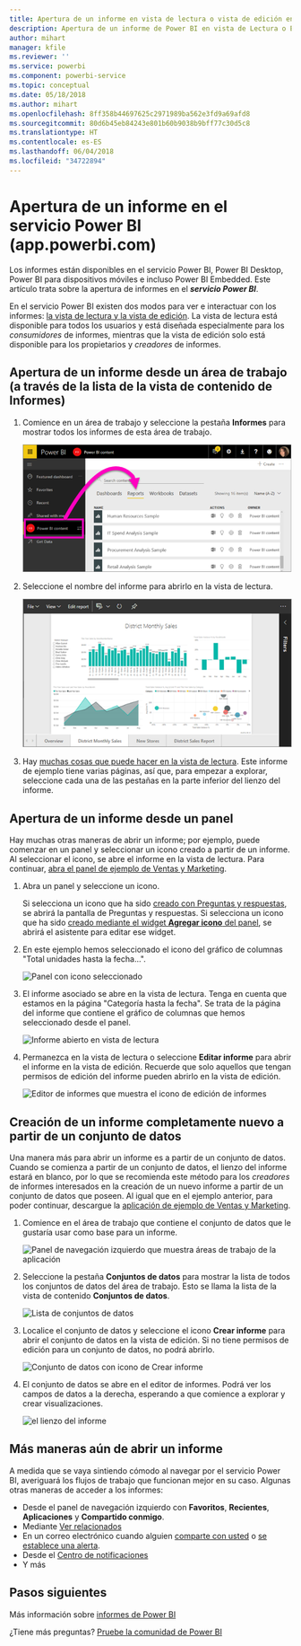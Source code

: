 ```yaml
---
title: Apertura de un informe en vista de lectura o vista de edición en el servicio Power BI
description: Apertura de un informe de Power BI en vista de Lectura o Edición
author: mihart
manager: kfile
ms.reviewer: ''
ms.service: powerbi
ms.component: powerbi-service
ms.topic: conceptual
ms.date: 05/18/2018
ms.author: mihart
ms.openlocfilehash: 8ff358b44697625c2971989ba562e3fd9a69afd8
ms.sourcegitcommit: 80d6b45eb84243e801b60b9038b9bff77c30d5c8
ms.translationtype: HT
ms.contentlocale: es-ES
ms.lasthandoff: 06/04/2018
ms.locfileid: "34722894"
---
```

# <a name="open-a-report-in-power-bi-service-apppowerbicom"></a>Apertura de un informe en el servicio Power BI (app.powerbi.com)
Los informes están disponibles en el servicio Power BI, Power BI Desktop, Power BI para dispositivos móviles e incluso Power BI Embedded. Este artículo trata sobre la apertura de informes en el ***servicio Power BI***.

En el servicio Power BI existen dos modos para ver e interactuar con los informes: [la vista de lectura y la vista de edición](service-reading-view-and-editing-view.md). La vista de lectura está disponible para todos los usuarios y está diseñada especialmente para los *consumidores* de informes, mientras que la vista de edición solo está disponible para los propietarios y *creadores* de informes. 

## <a name="open-a-report-from-a-workspace-via-the-reports-content-view-list"></a>Apertura de un informe desde un área de trabajo (a través de la lista de la vista de contenido de **Informes**)

1. Comience en un área de trabajo y seleccione la pestaña **Informes** para mostrar todos los informes de esta área de trabajo.  
   
   ![Pestaña Informes de un área de trabajo](media/service-report-open/power-bi-open-report.png)
2. Seleccione el nombre del informe para abrirlo en la vista de lectura.  
   
    ![Informe en vista de lectura](media/service-report-open/power-bi-reading-view.png)
3. Hay [muchas cosas que puede hacer en la vista de lectura](service-reading-view-and-editing-view.md).  Este informe de ejemplo tiene varias páginas, así que, para empezar a explorar, seleccione cada una de las pestañas en la parte inferior del lienzo del informe. 

## <a name="open-a-report-from-a-dashboard"></a>Apertura de un informe desde un panel
Hay muchas otras maneras de abrir un informe; por ejemplo, puede comenzar en un panel y seleccionar un icono creado a partir de un informe.  Al seleccionar el icono, se abre el informe en la vista de lectura. Para continuar, [abra el panel de ejemplo de Ventas y Marketing](sample-datasets.md).

1. Abra un panel y seleccione un icono.

   Si selecciona un icono que ha sido [creado con Preguntas y respuestas](service-dashboard-pin-tile-from-q-and-a.md), se abrirá la pantalla de Preguntas y respuestas. Si selecciona un icono que ha sido [creado mediante el widget **Agregar icono** del panel](service-dashboard-add-widget.md), se abrirá el asistente para editar ese widget.  

2.  En este ejemplo hemos seleccionado el icono del gráfico de columnas "Total unidades hasta la fecha...".

    ![Panel con icono seleccionado](media/service-report-open/power-bi-dashboard.png)

3.  El informe asociado se abre en la vista de lectura. Tenga en cuenta que estamos en la página "Categoría hasta la fecha". Se trata de la página del informe que contiene el gráfico de columnas que hemos seleccionado desde el panel.

    ![Informe abierto en vista de lectura](media/service-report-open/power-bi-report.png)

4. Permanezca en la vista de lectura o seleccione **Editar informe** para abrir el informe en la vista de edición. Recuerde que solo aquellos que tengan permisos de edición del informe pueden abrirlo en la vista de edición.

    ![Editor de informes que muestra el icono de edición de informes](media/service-report-open/power-bi-edit-report.png)

## <a name="create-a-brand-new-report-from-a-dataset"></a>Creación de un informe completamente nuevo a partir de un conjunto de datos
Una manera más para abrir un informe es a partir de un conjunto de datos. Cuando se comienza a partir de un conjunto de datos, el lienzo del informe estará en blanco, por lo que se recomienda este método para los *creadores* de informes interesados en la creación de un nuevo informe a partir de un conjunto de datos que poseen. Al igual que en el ejemplo anterior, para poder continuar, descargue la [aplicación de ejemplo de Ventas y Marketing](sample-datasets.md).

1. Comience en el área de trabajo que contiene el conjunto de datos que le gustaría usar como base para un informe.

   ![Panel de navegación izquierdo que muestra áreas de trabajo de la aplicación](media/service-report-open/power-bi-workspace.png)

2. Seleccione la pestaña **Conjuntos de datos** para mostrar la lista de todos los conjuntos de datos del área de trabajo. Esto se llama la lista de la vista de contenido **Conjuntos de datos**.
   
   ![Lista de conjuntos de datos](media/service-report-open/power-bi-dataset.png)

1. Localice el conjunto de datos y seleccione el icono **Crear informe** para abrir el conjunto de datos en la vista de edición. Si no tiene permisos de edición para un conjunto de datos, no podrá abrirlo. 
   
    ![Conjunto de datos con icono de Crear informe](media/service-report-open/power-bi-create-report.png)

3. El conjunto de datos se abre en el editor de informes. Podrá ver los campos de datos a la derecha, esperando a que comience a explorar y crear visualizaciones. 

   ![el lienzo del informe](media/service-report-open/power-bi-blank-canvas.png)

##  <a name="still-more-ways-to-open-a-report"></a>Más maneras aún de abrir un informe
A medida que se vaya sintiendo cómodo al navegar por el servicio Power BI, averiguará los flujos de trabajo que funcionan mejor en su caso. Algunas otras maneras de acceder a los informes:
- Desde el panel de navegación izquierdo con **Favoritos**, **Recientes**, **Aplicaciones** y **Compartido conmigo**. 
- Mediante [Ver relacionados](service-related-content.md)
- En un correo electrónico cuando alguien [comparte con usted](service-share-reports.md) o [se establece una alerta](service-set-data-alerts.md).    
- Desde el [Centro de notificaciones](service-notification-center.md)    
- Y más

## <a name="next-steps"></a>Pasos siguientes
Más información sobre [informes de Power BI](service-reports.md)

¿Tiene más preguntas? [Pruebe la comunidad de Power BI](http://community.powerbi.com/)  

